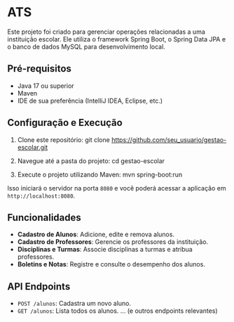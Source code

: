# ATS
Este projeto foi criado para gerenciar operações relacionadas a uma instituição escolar. Ele utiliza o framework Spring Boot, o Spring Data JPA e o banco de dados MySQL para desenvolvimento local.

## Pré-requisitos

- Java 17 ou superior
- Maven
- IDE de sua preferência (IntelliJ IDEA, Eclipse, etc.)

## Configuração e Execução

1. Clone este repositório:
git clone https://github.com/seu_usuario/gestao-escolar.git



2. Navegue até a pasta do projeto:
cd gestao-escolar



3. Execute o projeto utilizando Maven:
mvn spring-boot:run



Isso iniciará o servidor na porta `8080` e você poderá acessar a aplicação em `http://localhost:8080`.

## Funcionalidades

- **Cadastro de Alunos**: Adicione, edite e remova alunos.
- **Cadastro de Professores**: Gerencie os professores da instituição.
- **Disciplinas e Turmas**: Associe disciplinas a turmas e atribua professores.
- **Boletins e Notas**: Registre e consulte o desempenho dos alunos.

## API Endpoints

- `POST /alunos`: Cadastra um novo aluno.
- `GET /alunos`: Lista todos os alunos.
... (e outros endpoints relevantes)
